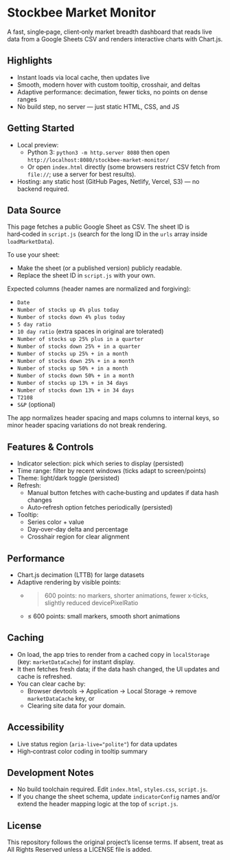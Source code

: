 # Stockbee Market Monitor

A fast, single‑page, client‑only market breadth dashboard that reads live data from a Google Sheets CSV and renders interactive charts with Chart.js.

## Highlights

- Instant loads via local cache, then updates live
- Smooth, modern hover with custom tooltip, crosshair, and deltas
- Adaptive performance: decimation, fewer ticks, no points on dense ranges
- No build step, no server — just static HTML, CSS, and JS

## Getting Started

- Local preview:
  - Python 3: `python3 -m http.server 8080` then open `http://localhost:8080/stockbee-market-monitor/`
  - Or open `index.html` directly (some browsers restrict CSV fetch from `file://`; use a server for best results).
- Hosting: any static host (GitHub Pages, Netlify, Vercel, S3) — no backend required.

## Data Source

This page fetches a public Google Sheet as CSV. The sheet ID is hard‑coded in `script.js` (search for the long ID in the `urls` array inside `loadMarketData`).

To use your sheet:
- Make the sheet (or a published version) publicly readable.
- Replace the sheet ID in `script.js` with your own.

Expected columns (header names are normalized and forgiving):
- `Date`
- `Number of stocks up 4% plus today`
- `Number of stocks down 4% plus today`
- `5 day ratio`
- `10 day ratio` (extra spaces in original are tolerated)
- `Number of stocks up 25% plus in a quarter`
- `Number of stocks down 25% + in a quarter`
- `Number of stocks up 25% + in a month`
- `Number of stocks down 25% + in a month`
- `Number of stocks up 50% + in a month`
- `Number of stocks down 50% + in a month`
- `Number of stocks up 13% + in 34 days`
- `Number of stocks down 13% + in 34 days`
- `T2108`
- `S&P` (optional)

The app normalizes header spacing and maps columns to internal keys, so minor header spacing variations do not break rendering.

## Features & Controls

- Indicator selection: pick which series to display (persisted)
- Time range: filter by recent windows (ticks adapt to screen/points)
- Theme: light/dark toggle (persisted)
- Refresh:
  - Manual button fetches with cache‑busting and updates if data hash changes
  - Auto‑refresh option fetches periodically (persisted)
- Tooltip:
  - Series color + value
  - Day‑over‑day delta and percentage
  - Crosshair region for clear alignment

## Performance

- Chart.js decimation (LTTB) for large datasets
- Adaptive rendering by visible points:
  - > 600 points: no markers, shorter animations, fewer x‑ticks, slightly reduced devicePixelRatio
  - ≤ 600 points: small markers, smooth short animations

## Caching

- On load, the app tries to render from a cached copy in `localStorage` (key: `marketDataCache`) for instant display.
- It then fetches fresh data; if the data hash changed, the UI updates and cache is refreshed.
- You can clear cache by:
  - Browser devtools → Application → Local Storage → remove `marketDataCache` key, or
  - Clearing site data for your domain.

## Accessibility

- Live status region (`aria-live="polite"`) for data updates
- High‑contrast color coding in tooltip summary

## Development Notes

- No build toolchain required. Edit `index.html`, `styles.css`, `script.js`.
- If you change the sheet schema, update `indicatorConfig` names and/or extend the header mapping logic at the top of `script.js`.

## License

This repository follows the original project’s license terms. If absent, treat as All Rights Reserved unless a LICENSE file is added.

